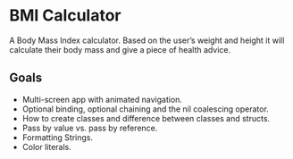 <h1>BMI Calculator</h1>

A Body Mass Index calculator. Based on the user’s weight and height it will calculate their body mass and give a piece of health advice.

<h2>Goals</h2>

+ Multi-screen app with animated navigation.
+ Optional binding, optional chaining and the nil coalescing operator.
+ How to create classes and difference between classes and structs.
+ Pass by value vs. pass by reference.
+ Formatting Strings.
+ Color literals.
